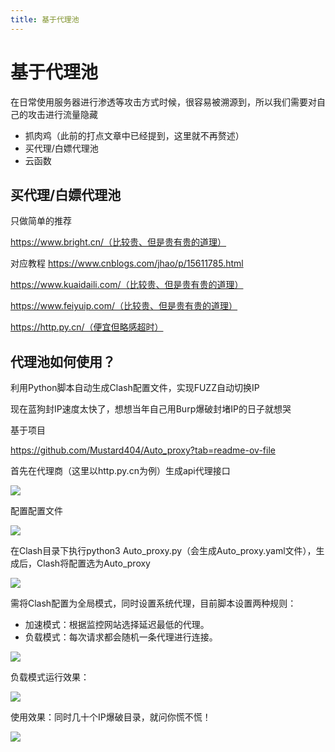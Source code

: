 ```yaml
---
title: 基于代理池
---
```


# 基于代理池

在日常使用服务器进行渗透等攻击方式时候，很容易被溯源到，所以我们需要对自己的攻击进行流量隐藏

- 抓肉鸡（此前的打点文章中已经提到，这里就不再赘述）
- 买代理/白嫖代理池
- 云函数

## 买代理/白嫖代理池

只做简单的推荐

https://www.bright.cn/（比较贵、但是贵有贵的道理）

对应教程  https://www.cnblogs.com/jhao/p/15611785.html

https://www.kuaidaili.com/（比较贵、但是贵有贵的道理）

https://www.feiyuip.com/（比较贵、但是贵有贵的道理）

https://http.py.cn/（便宜但略感超时）

## 代理池如何使用？

利用Python脚本自动生成Clash配置文件，实现FUZZ自动切换IP

现在蓝狗封IP速度太快了，想想当年自己用Burp爆破封堵IP的日子就想哭

基于项目

https://github.com/Mustard404/Auto_proxy?tab=readme-ov-file

首先在代理商（这里以http.py.cn为例）生成api代理接口

![](https://cdn-zhiji-icu.oss-cn-hangzhou.aliyuncs.com/2021/image-20240103104754174.png)

配置配置文件

![](https://cdn-zhiji-icu.oss-cn-hangzhou.aliyuncs.com/2021/image-20240103105313202.png)

在Clash目录下执行python3 Auto_proxy.py（会生成Auto_proxy.yaml文件），生成后，Clash将配置选为Auto_proxy

![](https://cdn-zhiji-icu.oss-cn-hangzhou.aliyuncs.com/2021/image-20240103205744503.png)

需将Clash配置为全局模式，同时设置系统代理，目前脚本设置两种规则：

- 加速模式：根据监控网站选择延迟最低的代理。
- 负载模式：每次请求都会随机一条代理进行连接。

![](https://cdn-zhiji-icu.oss-cn-hangzhou.aliyuncs.com/2021/image-20240103205855060.png)

负载模式运行效果：

![](https://cdn-zhiji-icu.oss-cn-hangzhou.aliyuncs.com/2021/image-20240103205710965.png)

使用效果：同时几十个IP爆破目录，就问你慌不慌！

![](https://cdn-zhiji-icu.oss-cn-hangzhou.aliyuncs.com/2021/image-20240103210505433.png)

